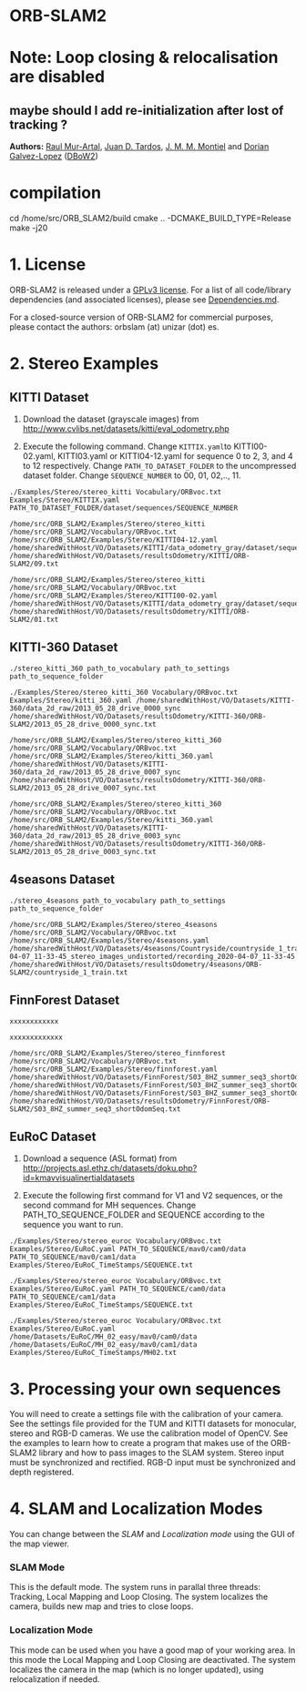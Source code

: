 # ORB-SLAM2
# Note: Loop closing & relocalisation are disabled
## maybe should I add re-initialization after lost of tracking ?
**Authors:** [Raul Mur-Artal](http://webdiis.unizar.es/~raulmur/), [Juan D. Tardos](http://webdiis.unizar.es/~jdtardos/), [J. M. M. Montiel](http://webdiis.unizar.es/~josemari/) and [Dorian Galvez-Lopez](http://doriangalvez.com/) ([DBoW2](https://github.com/dorian3d/DBoW2))


# compilation
cd /home/src/ORB_SLAM2/build
cmake .. -DCMAKE_BUILD_TYPE=Release
make -j20


# 1. License

ORB-SLAM2 is released under a [GPLv3 license](https://github.com/raulmur/ORB_SLAM2/blob/master/License-gpl.txt). For a list of all code/library dependencies (and associated licenses), please see [Dependencies.md](https://github.com/raulmur/ORB_SLAM2/blob/master/Dependencies.md).

For a closed-source version of ORB-SLAM2 for commercial purposes, please contact the authors: orbslam (at) unizar (dot) es.


# 2. Stereo Examples

## KITTI Dataset

1. Download the dataset (grayscale images) from http://www.cvlibs.net/datasets/kitti/eval_odometry.php 

2. Execute the following command. Change `KITTIX.yaml`to KITTI00-02.yaml, KITTI03.yaml or KITTI04-12.yaml for sequence 0 to 2, 3, and 4 to 12 respectively. Change `PATH_TO_DATASET_FOLDER` to the uncompressed dataset folder. Change `SEQUENCE_NUMBER` to 00, 01, 02,.., 11. 
```
./Examples/Stereo/stereo_kitti Vocabulary/ORBvoc.txt Examples/Stereo/KITTIX.yaml PATH_TO_DATASET_FOLDER/dataset/sequences/SEQUENCE_NUMBER
```

```
/home/src/ORB_SLAM2/Examples/Stereo/stereo_kitti /home/src/ORB_SLAM2/Vocabulary/ORBvoc.txt /home/src/ORB_SLAM2/Examples/Stereo/KITTI04-12.yaml /home/sharedWithHost/VO/Datasets/KITTI/data_odometry_gray/dataset/sequences/09 /home/sharedWithHost/VO/Datasets/resultsOdometry/KITTI/ORB-SLAM2/09.txt
```
```
/home/src/ORB_SLAM2/Examples/Stereo/stereo_kitti /home/src/ORB_SLAM2/Vocabulary/ORBvoc.txt /home/src/ORB_SLAM2/Examples/Stereo/KITTI00-02.yaml /home/sharedWithHost/VO/Datasets/KITTI/data_odometry_gray/dataset/sequences/01 /home/sharedWithHost/VO/Datasets/resultsOdometry/KITTI/ORB-SLAM2/01.txt
```

## KITTI-360 Dataset
```
./stereo_kitti_360 path_to_vocabulary path_to_settings path_to_sequence_folder
```
```
./Examples/Stereo/stereo_kitti_360 Vocabulary/ORBvoc.txt Examples/Stereo/kitti_360.yaml /home/sharedWithHost/VO/Datasets/KITTI-360/data_2d_raw/2013_05_28_drive_0000_sync /home/sharedWithHost/VO/Datasets/resultsOdometry/KITTI-360/ORB-SLAM2/2013_05_28_drive_0000_sync.txt
```
```
/home/src/ORB_SLAM2/Examples/Stereo/stereo_kitti_360 /home/src/ORB_SLAM2/Vocabulary/ORBvoc.txt /home/src/ORB_SLAM2/Examples/Stereo/kitti_360.yaml /home/sharedWithHost/VO/Datasets/KITTI-360/data_2d_raw/2013_05_28_drive_0007_sync /home/sharedWithHost/VO/Datasets/resultsOdometry/KITTI-360/ORB-SLAM2/2013_05_28_drive_0007_sync.txt
```
```
/home/src/ORB_SLAM2/Examples/Stereo/stereo_kitti_360 /home/src/ORB_SLAM2/Vocabulary/ORBvoc.txt /home/src/ORB_SLAM2/Examples/Stereo/kitti_360.yaml /home/sharedWithHost/VO/Datasets/KITTI-360/data_2d_raw/2013_05_28_drive_0003_sync /home/sharedWithHost/VO/Datasets/resultsOdometry/KITTI-360/ORB-SLAM2/2013_05_28_drive_0003_sync.txt
```

## 4seasons Dataset
```
./stereo_4seasons path_to_vocabulary path_to_settings path_to_sequence_folder
```
```
/home/src/ORB_SLAM2/Examples/Stereo/stereo_4seasons /home/src/ORB_SLAM2/Vocabulary/ORBvoc.txt /home/src/ORB_SLAM2/Examples/Stereo/4seasons.yaml /home/sharedWithHost/VO/Datasets/4seasons/Countryside/countryside_1_train/recording_2020-04-07_11-33-45_stereo_images_undistorted/recording_2020-04-07_11-33-45 /home/sharedWithHost/VO/Datasets/resultsOdometry/4seasons/ORB-SLAM2/countryside_1_train.txt
```


## FinnForest Dataset
```
xxxxxxxxxxxx
```
```
xxxxxxxxxxxxx
```
```
/home/src/ORB_SLAM2/Examples/Stereo/stereo_finnforest /home/src/ORB_SLAM2/Vocabulary/ORBvoc.txt /home/src/ORB_SLAM2/Examples/Stereo/finnforest.yaml /home/sharedWithHost/VO/Datasets/FinnForest/S03_8HZ_summer_seq3_shortOdomSeq/S03_8Hz/images_cam2_sr22555667/ /home/sharedWithHost/VO/Datasets/FinnForest/S03_8HZ_summer_seq3_shortOdomSeq/S03_8Hz/images_cam3_sr22555660/ /home/sharedWithHost/VO/Datasets/FinnForest/S03_8HZ_summer_seq3_shortOdomSeq/S03_8Hz/times_S03.txt /home/sharedWithHost/VO/Datasets/resultsOdometry/FinnForest/ORB-SLAM2/S03_8HZ_summer_seq3_shortOdomSeq.txt
```


## EuRoC Dataset

1. Download a sequence (ASL format) from http://projects.asl.ethz.ch/datasets/doku.php?id=kmavvisualinertialdatasets

2. Execute the following first command for V1 and V2 sequences, or the second command for MH sequences. Change PATH_TO_SEQUENCE_FOLDER and SEQUENCE according to the sequence you want to run.
```
./Examples/Stereo/stereo_euroc Vocabulary/ORBvoc.txt Examples/Stereo/EuRoC.yaml PATH_TO_SEQUENCE/mav0/cam0/data PATH_TO_SEQUENCE/mav0/cam1/data Examples/Stereo/EuRoC_TimeStamps/SEQUENCE.txt
```
```
./Examples/Stereo/stereo_euroc Vocabulary/ORBvoc.txt Examples/Stereo/EuRoC.yaml PATH_TO_SEQUENCE/cam0/data PATH_TO_SEQUENCE/cam1/data Examples/Stereo/EuRoC_TimeStamps/SEQUENCE.txt
```
```
./Examples/Stereo/stereo_euroc Vocabulary/ORBvoc.txt Examples/Stereo/EuRoC.yaml /home/Datasets/EuRoC/MH_02_easy/mav0/cam0/data /home/Datasets/EuRoC/MH_02_easy/mav0/cam1/data Examples/Stereo/EuRoC_TimeStamps/MH02.txt
```


# 3. Processing your own sequences
You will need to create a settings file with the calibration of your camera. See the settings file provided for the TUM and KITTI datasets for monocular, stereo and RGB-D cameras. We use the calibration model of OpenCV. See the examples to learn how to create a program that makes use of the ORB-SLAM2 library and how to pass images to the SLAM system. Stereo input must be synchronized and rectified. RGB-D input must be synchronized and depth registered.

# 4. SLAM and Localization Modes
You can change between the *SLAM* and *Localization mode* using the GUI of the map viewer.

### SLAM Mode
This is the default mode. The system runs in parallal three threads: Tracking, Local Mapping and Loop Closing. The system localizes the camera, builds new map and tries to close loops.

### Localization Mode
This mode can be used when you have a good map of your working area. In this mode the Local Mapping and Loop Closing are deactivated. The system localizes the camera in the map (which is no longer updated), using relocalization if needed. 

